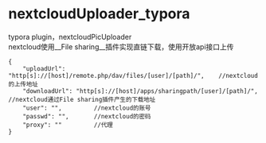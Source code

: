 # nextcloudUploader_typora
typora plugin，nextcloudPicUploader  
nextcloud使用__File sharing__插件实现直链下载，使用开放api接口上传

```
{
    "uploadUrl": "http[s]://[host]/remote.php/dav/files/[user]/[path]/",    //nextcloud的上传地址
    "downloadUrl": "http[s]://[host]/apps/sharingpath/[user]/[path]/",  //nextcloud通过File sharing插件产生的下载地址
    "user": "",         //nextcloud的账号
    "passwd": "",       //nextcloud的密码
    "proxy": ""         //代理
}